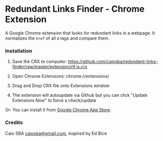 Redundant Links Finder - Chrome Extension
=============================================

A Google Chrome extension that looks for redundant links in a webpage. It normalizes the `href` of all `A` tags and compare them.

### Installation

1. Save the CRX to computer: https://github.com/caiosba/redundant-links-finder/raw/master/extension/rlf.js.crx

2. Open Chrome Extensions: chrome://extensions/

3. Drag and Drop CRX file onto Extensions window

4. The extension will autoupdate via Github but you can click "Update Extensions Now" to force a check/update

Or: You can install it from [Google Chrome App Store](https://chrome.google.com/webstore/detail/redundant-links-finder/dlheaedbkhdjijiokeephbhhapnflcbe).

### Credits

Caio SBA <caiosba@gmail.com>, inspired by Ed Bice
